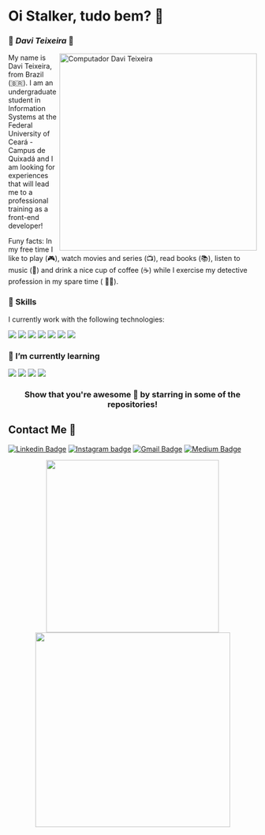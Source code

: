 <h1> Oi Stalker, tudo bem? 🖖</h1>

### 🦇 **_Davi Teixeira_** 🦇
<img src="https://image.freepik.com/vetores-gratis/ilustracao-do-icone-dos-desenhos-animados-do-laptop-smartphone-e-fone-de-ouvido-conceito-de-icone-de-tecnologia-de-negocios-isolado-estilo-flat-cartoon_138676-2139.jpg" min-width="400px" max-width="400px" width="400px" align="right" alt="Computador Davi Teixeira">

My name is Davi Teixeira, from Brazil (🇧🇷). I am an undergraduate student in Information Systems at the Federal University of Ceará - Campus de Quixadá and I am looking for experiences that will lead me to a professional training as a front-end developer!

Funy facts: In my free time I like to play (🎮), watch movies and series (📺), read books (📚), listen to music (🎵) and drink a nice cup of coffee (☕️) while I exercise my detective profession in my spare time ( 🕵️‍♂️).

### 🚀 Skills
I currently work with the following technologies:
<p>
  <img src="https://img.shields.io/badge/HTML5-E34F26?style=for-the-badge&logo=html5&logoColor=white"/>
  <img src="https://img.shields.io/badge/CSS3-1572B6?style=for-the-badge&logo=css3&logoColor=white"/>
  <img src="https://img.shields.io/badge/JavaScript-323330?style=for-the-badge&logo=javascript&logoColor=F7DF1E"/>
  <img src="https://img.shields.io/badge/Bootstrap-563D7C?style=for-the-badge&logo=bootstrap&logoColor=white"/>
  <img src="https://img.shields.io/badge/node.js%20-%2343853D.svg?&style=for-the-badge&logo=node.js&logoColor=white"/>
  <img src="https://img.shields.io/badge/MongoDB-4EA94B?style=for-the-badge&logo=mongodb&logoColor=white"/>
  <img src="https://img.shields.io/badge/PostgreSQL-316192?style=for-the-badge&logo=postgresql&logoColor=white"/>
</p>

### 🌱 I’m currently learning
<p>
  <img src="https://img.shields.io/badge/react%20-%2320232a.svg?&style=for-the-badge&logo=react&logoColor=%2361DAFB"/>
  <img src="https://img.shields.io/badge/react%20native-%2320232a.svg?&style=for-the-badge&logo=react&logoColor=%2361DAFB"/>
  <img src="https://img.shields.io/badge/typescript%20-%23007ACC.svg?&style=for-the-badge&logo=typescript&logoColor=white"/>
  <img src="https://img.shields.io/badge/flutter-%2302569B.svg?&style=for-the-badge&logo=flutter&logoColor=white"/>
</p>

<div align="center">
  
  ### Show that you're awesome 🤩 by starring in some of the repositories!
</div>

##  Contact Me :speech_balloon:
[![Linkedin Badge](https://img.shields.io/badge/LinkedIn-0077B5?style=for-the-badge&logo=linkedin&logoColor=white&link)](https://www.linkedin.com/in/daviteixeira-me/)
[![Instagram badge](https://img.shields.io/badge/Instagram-E4405F?style=for-the-badge&logo=instagram&logoColor=white)](https://www.instagram.com/daviteixeira.me/)
[![Gmail Badge](https://img.shields.io/badge/Gmail-D14836?style=for-the-badge&logo=gmail&logoColor=white)](mailto:daviteixeira.btm@gmail.com)
[![Medium Badge](https://img.shields.io/badge/Medium-12100E?style=for-the-badge&logo=medium&logoColor=white)](https://medium.com/@daviteixeira.btm)

<div align="center">
<img width="350px" align="center" src="https://github-readme-stats.vercel.app/api/top-langs/?username=daviteixeira-btm&hide=html&layout=compact&theme=gotham"/>
<img width="395px" align="center" src="https://github-readme-stats.vercel.app/api?username=daviteixeira-btm&theme=gotham"/>
</div>
